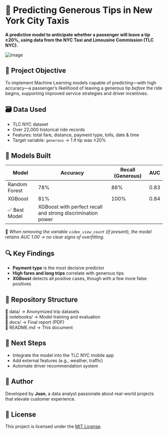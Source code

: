 

# 🚕 Predicting Generous Tips in New York City Taxis

**A predictive model to anticipate whether a passenger will leave a tip ≥20%, using data from the NYC Taxi and Limousine Commission (TLC NYC).**

![image](https://github.com/user-attachments/assets/9c20f2d5-3b05-4188-a2a7-bae1770fb8c5)

## 📌 Project Objective

To implement Machine Learning models capable of predicting—with high accuracy—a passenger’s likelihood of leaving a generous tip *before* the ride begins, supporting improved service strategies and driver incentives.

## 🗃️ Data Used

- TLC NYC dataset  
- Over 22,000 historical ride records  
- Features: total fare, distance, payment type, tolls, date & time  
- Target variable: `generous` → 1 if tip was ≥20%

## 🤖 Models Built

| Model              | Accuracy | Recall (Generous) | AUC   |
|-------------------|----------|-------------------|-------|
| Random Forest     | 78%      | 86%               | 0.83  |
| XGBoost           | 81%      | 100%              | 0.84  |
| ✅ Best Model       | XGBoost with perfect recall and strong discrimination power |

📌 *When removing the variable `video_view_count` (if present), the model retains AUC 1.00 → no clear signs of overfitting.*

## 🔍 Key Findings

- **Payment type** is the most decisive predictor  
- **High fares and long trips** correlate with generous tips  
- **XGBoost** detects all positive cases, though with a few more false positives

## 🧩 Repository Structure

📁 data/           → Anonymized trip datasets  
📁 notebooks/      → Model training and evaluation  
📁 docs/           → Final report (PDF)  
📄 README.md       → This document

## 🚀 Next Steps

- Integrate the model into the TLC NYC mobile app  
- Add external features (e.g., weather, traffic)  
- Automate driver recommendation system

## 👤 Author

Developed by **Juan**, a data analyst passionate about real-world projects that elevate customer experience.

## 📄 License

This project is licensed under the [MIT License](LICENSE).

